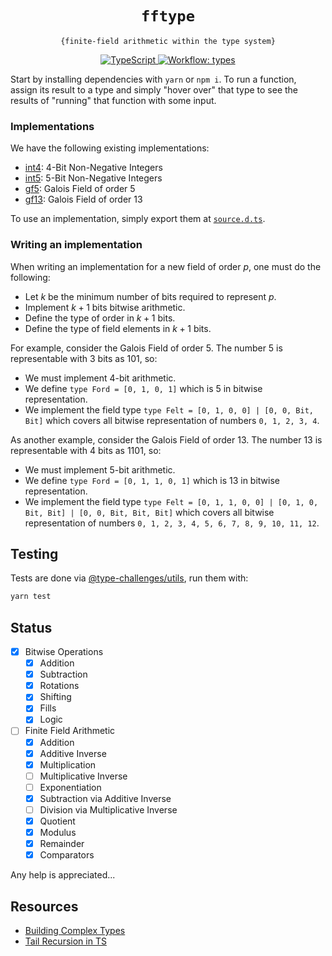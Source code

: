 <p align="center">
  <h1 align="center">
    <code>fftype</code>
  </h1>
  <p align="center">
    <code>{finite-field arithmetic within the type system}</code>
  </p>
</p>

<p align="center">
    <a href="https://www.typescriptlang.org/" target="_blank">
      <img src="https://img.shields.io/badge/%E2%99%A5-3178C6?logo=typescript&logoColor=white" alt="TypeScript" />
    <a>
    <a href="./.github/workflows/types.yml" target="_blank">
        <img alt="Workflow: types" src="https://github.com/erhant/fftype/actions/workflows/types.yml/badge.svg?branch=main">
    </a>
    
</p>

Start by installing dependencies with `yarn` or `npm i`. To run a function, assign its result to a type and simply "hover over" that type to see the results of "running" that function with some input.

### Implementations

We have the following existing implementations:

- [int4](./src/definitions/int4/): 4-Bit Non-Negative Integers
- [int5](./src/definitions/int5/): 5-Bit Non-Negative Integers
- [gf5](./src/definitions/gf5.d.ts): Galois Field of order 5
- [gf13](./src/definitions/gf13.d.ts): Galois Field of order 13

To use an implementation, simply export them at [`source.d.ts`](./src/source.d.ts).

### Writing an implementation

When writing an implementation for a new field of order $p$, one must do the following:

- Let $k$ be the minimum number of bits required to represent $p$.
- Implement $k+1$ bits bitwise arithmetic.
- Define the type of order in $k+1$ bits.
- Define the type of field elements in $k+1$ bits.

For example, consider the Galois Field of order 5. The number 5 is representable with 3 bits as 101, so:

- We must implement 4-bit arithmetic.
- We define `type Ford = [0, 1, 0, 1]` which is 5 in bitwise representation.
- We implement the field type `type Felt = [0, 1, 0, 0] | [0, 0, Bit, Bit]` which covers all bitwise representation of numbers `0, 1, 2, 3, 4`.

As another example, consider the Galois Field of order 13. The number 13 is representable with 4 bits as 1101, so:

- We must implement 5-bit arithmetic.
- We define `type Ford = [0, 1, 1, 0, 1]` which is 13 in bitwise representation.
- We implement the field type `type Felt = [0, 1, 1, 0, 0] | [0, 1, 0, Bit, Bit] | [0, 0, Bit, Bit, Bit]` which covers all bitwise representation of numbers `0, 1, 2, 3, 4, 5, 6, 7, 8, 9, 10, 11, 12`.

## Testing

Tests are done via [@type-challenges/utils](https://github.com/SamVerschueren/@type-challenges/utils), run them with:

```sh
yarn test
```

## Status

- [x] Bitwise Operations
  - [x] Addition
  - [x] Subtraction
  - [x] Rotations
  - [x] Shifting
  - [x] Fills
  - [x] Logic
- [ ] Finite Field Arithmetic
  - [x] Addition
  - [x] Additive Inverse
  - [x] Multiplication
  - [ ] Multiplicative Inverse
  - [ ] Exponentiation
  - [x] Subtraction via Additive Inverse
  - [ ] Division via Multiplicative Inverse
  - [x] Quotient
  - [x] Modulus
  - [x] Remainder
  - [x] Comparators

Any help is appreciated...

## Resources

- [Building Complex Types](https://medium.hexlabs.io/building-complex-types-in-typescript-804c973ce66f)
- [Tail Recursion in TS](https://www.typescriptlang.org/docs/handbook/release-notes/typescript-4-5.html#tail-recursion-elimination-on-conditional-types)
